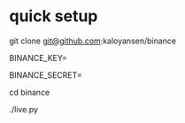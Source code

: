 # quick setup

git clone git@github.com:kaloyansen/binance 

BINANCE_KEY=<your-api-key>

BINANCE_SECRET=<your-api-secret>

cd binance

./live.py


